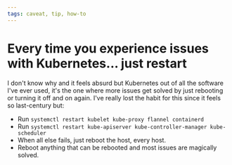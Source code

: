 ```yaml
---
tags: caveat, tip, how-to
---
```


# Every time you experience issues with Kubernetes... just restart
I don't know why and it feels absurd but Kubernetes out of all the software I've ever used, it's the one where more issues get solved by just rebooting or turning it off and on again. I've really lost the habit for this since it feels so last-century but:

* Run `systemctl restart kubelet kube-proxy flannel containerd`
* Run `systemctl restart kube-apiserver kube-controller-manager kube-scheduler`
* When all else fails, just reboot the host, every host.
* Reboot anything that can be rebooted and most issues are magically solved.
